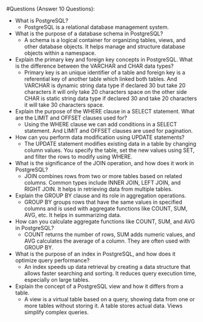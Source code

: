 #Questions (Answer 10 Questions):
- What is PostgreSQL?
  - PostgreSQL is a relational database management system.
- What is the purpose of a database schema in PostgreSQL?
  - A schema is a logical container for organizing tables, views, and other database objects. It helps manage and structure database objects within a namespace.
- Explain the primary key and foreign key concepts in PostgreSQL.
What is the difference between the VARCHAR and CHAR data types?
  - Primary key is an unique identifier of a table and foreign key is a referential key of another table which linked both tables. And VARCHAR is dynamic string data type if declared 30 but take 20 characters it will only take 20 characters space on the other side CHAR is static string data type if declared 30 and take 20 characters it will take 30 characters space.
- Explain the purpose of the WHERE clause in a SELECT statement.
What are the LIMIT and OFFSET clauses used for?
  - Using the WHERE clause we can add conditions in a SELECT statement. And LIMIT and OFFSET clauses are used for pagination.
- How can you perform data modification using UPDATE statements?
  - The UPDATE statement modifies existing data in a table by changing column values. You specify the table, set the new values using SET, and filter the rows to modify using WHERE.
- What is the significance of the JOIN operation, and how does it work in PostgreSQL?
  - JOIN combines rows from two or more tables based on related columns. Common types include INNER JOIN, LEFT JOIN, and RIGHT JOIN. It helps in retrieving data from multiple tables.
- Explain the GROUP BY clause and its role in aggregation operations.
  - GROUP BY groups rows that have the same values in specified columns and is used with aggregate functions like COUNT, SUM, AVG, etc. It helps in summarizing data.
- How can you calculate aggregate functions like COUNT, SUM, and AVG in PostgreSQL?
  - COUNT returns the number of rows, SUM adds numeric values, and AVG calculates the average of a column. They are often used with GROUP BY.
- What is the purpose of an index in PostgreSQL, and how does it optimize query performance?
  - An index speeds up data retrieval by creating a data structure that allows faster searching and sorting. It reduces query execution time, especially on large tables.
- Explain the concept of a PostgreSQL view and how it differs from a table.
  -  A view is a virtual table based on a query, showing data from one or more tables without storing it. A table stores actual data. Views simplify complex queries.